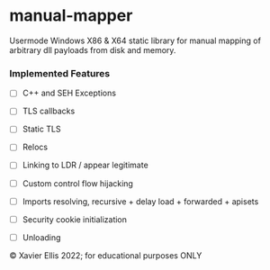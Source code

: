 # manual-mapper


Usermode Windows X86 & X64 static library for manual mapping of arbitrary dll payloads from disk and memory.

### Implemented Features

- [ ] C++ and SEH Exceptions
- [ ] TLS callbacks
- [ ] Static TLS
- [ ] Relocs
- [ ] Linking to LDR / appear legitimate
- [ ] Custom control flow hijacking
- [ ] Imports resolving, recursive + delay load + forwarded + apisets
- [ ] Security cookie initialization
- [ ] Unloading


© Xavier Ellis 2022; for educational purposes ONLY
